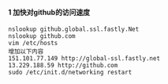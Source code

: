 #### 1 加快对github的访问速度

```linux
nslookup github.global.ssl.fastly.Net
nslookup github.com 
vim /etc/hosts
增加以下内容 
151.101.77.149 http://global-ssl.fastly.net
13.229.188.59 http://github.com
sudo /etc/init.d/networking restart
```

